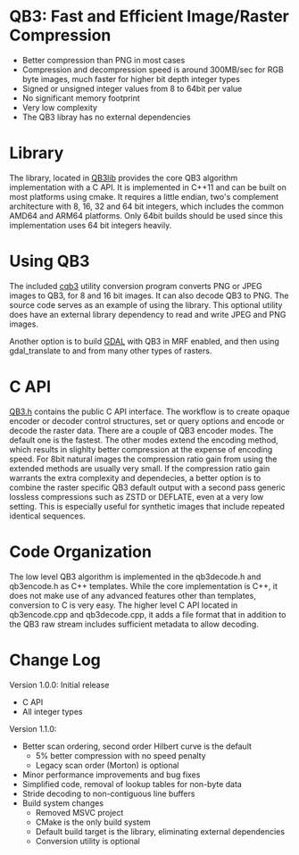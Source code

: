 # QB3: Fast and Efficient Image/Raster Compression

- Better compression than PNG in most cases
- Compression and decompression speed is around 300MB/sec for RGB byte images, much 
faster for higher bit depth integer types
- Signed or unsigned integer values from 8 to 64bit per value
- No significant memory footprint
- Very low complexity
- The QB3 libray has no external dependencies

# Library
The library, located in [QB3lib](QB3lib) provides the core QB3 
algorithm implementation with a C API.
It is implemented in C++11 and can be built on most platforms using cmake.
It requires a little endian, two's complement architecture with 8, 16, 32 
and 64 bit integers, which includes the common AMD64 and ARM64 platforms.
Only 64bit builds should be used since this implementation uses 64 bit integers heavily.

# Using QB3
The included [cqb3](cqb3.md) utility conversion program converts PNG or JPEG images to QB3, 
for 8 and 16 bit images. It can also decode QB3 to PNG. The source code serves as an 
example of using the library.
This optional utility does have an external library dependency to read and write 
JPEG and PNG images.

Another option is to build [GDAL](https://github.com/OSGeo/GDAL) with
QB3 in MRF enabled, and then using gdal_translate to and from many other types of 
rasters.

# C API
[QB3.h](QB3lib/QB3.h) contains the public C API interface.
The workflow is to create opaque encoder or decoder control structures, 
set or query options and encode or decode the raster data.
There are a couple of QB3 encoder modes. The default one is the fastest. The other 
modes extend the encoding method, which results in slighlty better compression 
at the expense of encoding speed. For 8bit natural images the compression ratio 
gain from using the extended methods are usually very small.
If the compression ratio gain warrants the extra complexity and dependecies, a better 
option is to combine the raster specific QB3 default output with a second pass generic 
lossless compressions such as ZSTD or DEFLATE, even at a very low setting. This is 
especially useful for synthetic images that include repeated identical sequences.

# Code Organization
The low level QB3 algorithm is implemented in the qb3decode.h and qb3encode.h as
C++ templates. While the core implementation is C++, it does not make use of 
any advanced features other than templates, conversion to C is very easy.
The higher level C API located in qb3encode.cpp and qb3decode.cpp, it
adds a file format that in addition to the QB3 raw stream includes sufficient 
metadata to allow decoding.

# Change Log
Version 1.0.0: Initial release
- C API
- All integer types

Version 1.1.0:
- Better scan ordering, second order Hilbert curve is the default
    - 5% better compression with no speed penalty
    - Legacy scan order (Morton) is optional
- Minor performance improvements and bug fixes
- Simplified code, removal of lookup tables for non-byte data
- Stride decoding to non-contiguous line buffers
- Build system changes
    - Removed MSVC project
    - CMake is the only build system
    - Default build target is the library, eliminating external dependencies
    - Conversion utility is optional
